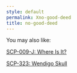 ```yaml
---
style: default
permalink: Xno-good-deed
title: no-good-deed
---
```

You may also like:

[SCP-009-J: Where Is It?](http://scp-wiki.net/scp-009-j)

[SCP-323: Wendigo Skull](http://scp-wiki.net/scp-323)

